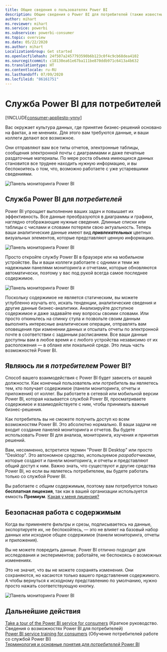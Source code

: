 ```yaml
---
title: Общие сведения о пользователях Power BI
description: Общие сведения о Power BI для потребителей (также известных как конечные пользователи или бизнес-пользователи).
author: mihart
ms.reviewer: mihart
ms.service: powerbi
ms.subservice: powerbi-consumer
ms.topic: overview
ms.date: 05/22/2020
ms.author: mihart
LocalizationGroup: Get started
ms.openlocfilehash: 24f507a2457793590b6b123c0f4c9cb68dea4102
ms.sourcegitcommit: c18130ea61e67ba111be870ddb971c6413a4b632
ms.translationtype: HT
ms.contentlocale: ru-RU
ms.lasthandoff: 07/09/2020
ms.locfileid: "86161751"
---
```

# <a name="the-power-bi-service-for-consumers"></a>Служба Power BI для потребителей

[!INCLUDE[consumer-appliesto-ynny](../includes/consumer-appliesto-ynny.md)]

Вас окружает культура данных, где принятие бизнес-решений основано на фактах, а не мнениях. Для этого вам требуются данные, и ваши коллеги делают все возможное.     
 
Они отправляют вам все типы отчетов, электронные таблицы, сообщения электронной почты с диаграммами и даже печатные раздаточные материалы. По мере роста объема имеющихся данных становится все труднее находить нужную информацию, и вы беспокоитесь о том, что, возможно работаете с уже устаревшими сведениями.  
 
![Панель мониторинга Power BI](media/end-user-consumer/power-bi-consumer-pipes.png)

## <a name="the-power-bi-service-for-consumers"></a>Служба Power BI для *потребителей*

Power BI упрощает выполнение ваших задач и повышает их эффективность. Все данные преобразуются в диаграммы и графики, наглядно отображающие нужные сведения. Длинные списки или таблицы с числами и словами потеряли свою актуальность. Теперь ваши аналитические данные имеют вид ***привлекательных*** цветных визуальных элементов, которые представляют ценную информацию. 

![Панель мониторинга Power BI](media/end-user-consumer/power-bi-consumer-examples.png)
 
Просто откройте службу Power BI в браузере или на мобильном устройстве. Вы и ваши коллеги работаете с одними и теми же надежными панелями мониторинга и отчетами, которые обновляются автоматически, поэтому у вас под рукой всегда самое последнее содержимое.   

![Панель мониторинга Power BI](media/end-user-consumer/power-bi-funnel.png)

Поскольку содержимое не является статическим, вы можете углубленно изучать его, искать тенденции, аналитические сведения и другие данные бизнес-аналитики. Анализируйте доступное содержимое и даже задавайте ему вопросы своими словами. Или просто откиньтесь на спинку стула и позвольте своим данным выполнять интересные аналитические операции, отправлять вам оповещения при изменении данных и отсылать отчеты по электронной почте в соответствии с заданным расписанием. Все ваши данные доступны вам в любое время и с любого устройства независимо от их расположения — в облаке или локальной среде. Это лишь часть возможностей Power BI. 

## <a name="am-i-a-power-bi-consumer"></a>Являюсь ли я *потребителем* Power BI?

Способ вашего взаимодействия с Power BI будет зависеть от вашей должности. Как конечный пользователь или *потребитель* вы являетесь тем, кто получает содержимое (панели мониторинга, отчеты и приложения) от коллег. Вы работаете в сетевой или мобильной версии Power BI, которая называется службой Power BI, просматриваете содержимое и взаимодействуете с ним, чтобы принимать важные бизнес-решения. 
   
Как потребитель вы не сможете получить доступ ко всем возможностям Power BI. Это абсолютно нормально. В ваши задачи не входит создание панелей мониторинга и отчетов. Вы будете использовать Power BI для анализа, мониторинга, изучения и принятия решений. 

Вам, несомненно, встретится термин "Power BI Desktop" или просто "Desktop". Это автономное средство, используемое *разработчиками*, которые создают и панели мониторинга, и отчеты и представляют общий доступ к ним.  Важно знать, что существуют и другие средства Power BI, но если вы являетесь потребителем, вы будете работать только со службой Power BI. 

Вы работаете с *общим* содержимым, поэтому вам потребуется только **бесплатная лицензия**, так как в вашей организации используется емкость **Премиум**. [Какая у меня лицензия?](end-user-license.md)


## <a name="safely-interact-with-content"></a>Безопасная работа с содержимым 
Когда вы применяете фильтры и срезы, подписываетесь на данные, экспортируете их, не беспокойтесь, — это не влияет на базовый набор данных или исходное общее содержимое (панели мониторинга, отчеты и приложения).  

Вы не можете повредить данные.  Power BI отлично подходит для исследования и экспериментов; работайте, не беспокоясь о возможных изменениях.  
 
Это не значит, что вы не можете сохранять изменения. Они сохраняются, но касаются только вашего представления содержимого. А чтобы вернуться к исходному представлению по умолчанию, нужно просто нажать соответствующую кнопку.  

![Панель мониторинга Power BI](media/end-user-consumer/power-bi-reset.png)


## <a name="next-steps"></a>Дальнейшие действия

[Take a tour of the Power BI service for consumers](end-user-reading-view.md)   (Краткое руководство. Сведения о возможностях Power BI для потребителей)  
[Power BI service training for consumers](https://docs.microsoft.com/learn/paths/consume-data-with-power-bi/)   (Обучение потребителей работе со службой Power BI)  
[Терминология и основные понятия для *потребителей* Power BI](end-user-basic-concepts.md)    

